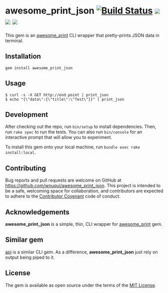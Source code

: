 # awesome_print_json [![Build Status](https://semaphoreci.com/api/v1/wnuqui/awesome_print_json/branches/master/badge.svg)](https://semaphoreci.com/wnuqui/awesome_print_json) <a href="https://codeclimate.com/github/wnuqui/awesome_print_json"><img src="https://codeclimate.com/github/wnuqui/awesome_print_json/badges/gpa.svg" /></a> <a href="https://codeclimate.com/github/wnuqui/awesome_print_json"><img src="https://codeclimate.com/github/wnuqui/awesome_print_json/badges/issue_count.svg" /></a> <a href="https://codeclimate.com/github/wnuqui/awesome_print_json/coverage"><img src="https://codeclimate.com/github/wnuqui/awesome_print_json/badges/coverage.svg" /></a>

This gem is an [awesome_print](https://github.com/awesome-print/awesome_print) CLI wrapper that pretty-prints JSON data in terminal.

## Installation

```shell
gem install awesome_print_json
```

## Usage

    $ curl -s -X GET http://end.point | print_json
    $ echo "{\"data\":{\"title\":\"Test\"}}" | print_json

## Development

After checking out the repo, run `bin/setup` to install dependencies. Then, run `rake spec` to run the tests. You can also run `bin/console` for an interactive prompt that will allow you to experiment.

To install this gem onto your local machine, run `bundle exec rake install:local`.

## Contributing

Bug reports and pull requests are welcome on GitHub at https://github.com/wnuqui/awesome_print_json. This project is intended to be a safe, welcoming space for collaboration, and contributors are expected to adhere to the [Contributor Covenant](http://contributor-covenant.org) code of conduct.

## Acknowledgements

**awesome_print_json** is a simple, thin, CLI wrapper for [awesome_print](https://github.com/awesome-print/awesome_print) gem.

## Similar gem

[apj](https://rubygems.org/gems/apj) is a similar CLI gem. As a difference, **awesome_print_json** just rely on output being piped to it.


## License

The gem is available as open source under the terms of the [MIT License](http://opensource.org/licenses/MIT).

